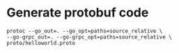 # Generate protobuf code 
```
protoc --go_out=. --go_opt=paths=source_relative \
--go-grpc_out=. --go-grpc_opt=paths=source_relative \
proto/helloworld.proto
```
